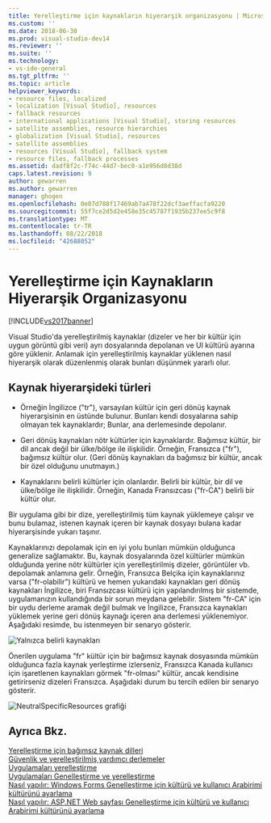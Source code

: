 ```yaml
---
title: Yerelleştirme için kaynakların hiyerarşik organizasyonu | Microsoft Docs
ms.custom: ''
ms.date: 2018-06-30
ms.prod: visual-studio-dev14
ms.reviewer: ''
ms.suite: ''
ms.technology:
- vs-ide-general
ms.tgt_pltfrm: ''
ms.topic: article
helpviewer_keywords:
- resource files, localized
- localization [Visual Studio], resources
- fallback resources
- international applications [Visual Studio], storing resources
- satellite assemblies, resource hierarchies
- globalization [Visual Studio], resources
- satellite assemblies
- resources [Visual Studio], fallback system
- resource files, fallback processes
ms.assetid: dadf8f2c-f74c-44d7-bec0-a1e956d8d38d
caps.latest.revision: 9
author: gewarren
ms.author: gewarren
manager: ghogen
ms.openlocfilehash: 0e07d788f17469ab7a478f22dcf3aeffacfa9220
ms.sourcegitcommit: 55f7ce2d5d2e458e35c45787f1935b237ee5c9f8
ms.translationtype: MT
ms.contentlocale: tr-TR
ms.lasthandoff: 08/22/2018
ms.locfileid: "42688052"
---
```

# <a name="hierarchical-organization-of-resources-for-localization"></a>Yerelleştirme için Kaynakların Hiyerarşik Organizasyonu
[!INCLUDE[vs2017banner](../includes/vs2017banner.md)]

Visual Studio'da yerelleştirilmiş kaynaklar (dizeler ve her bir kültür için uygun görüntü gibi veri) ayrı dosyalarında depolanan ve UI kültürü ayarına göre yüklenir. Anlamak için yerelleştirilmiş kaynaklar yüklenen nasıl hiyerarşik olarak düzenlenmiş olarak bunları düşünmek yararlı olur.  
  
## <a name="kinds-of-resources-in-the-hierarchy"></a>Kaynak hiyerarşideki türleri  
  
-   Örneğin İngilizce ("tr"), varsayılan kültür için geri dönüş kaynak hiyerarşisinin en üstünde bulunur. Bunları kendi dosyalarına sahip olmayan tek kaynaklardır; Bunlar, ana derlemesinde depolanır.  
  
-   Geri dönüş kaynakları nötr kültürler için kaynaklardır. Bağımsız kültür, bir dil ancak değil bir ülke/bölge ile ilişkilidir. Örneğin, Fransızca ("fr"), bağımsız kültür olur. (Geri dönüş kaynakları da bağımsız bir kültür, ancak bir özel olduğunu unutmayın.)  
  
-   Kaynaklarını belirli kültürler için olanlardır. Belirli bir kültür, bir dil ve ülke/bölge ile ilişkilidir. Örneğin, Kanada Fransızcası ("fr-CA") belirli bir kültür olur.  
  
 Bir uygulama gibi bir dize, yerelleştirilmiş tüm kaynak yüklemeye çalışır ve bunu bulamaz, istenen kaynak içeren bir kaynak dosyayı bulana kadar hiyerarşisinde yukarı taşınır.  
  
 Kaynaklarınızı depolamak için en iyi yolu bunları mümkün olduğunca generalize sağlamaktır. Bu, kaynak dosyalarında özel kültürler mümkün olduğunda yerine nötr kültürler için yerelleştirilmiş dizeler, görüntüler vb. depolamak anlamına gelir. Örneğin, Fransızca Belçika için kaynaklarınız varsa ("fr-olabilir") kültürü ve hemen yukarıdaki kaynakları geri dönüş kaynakları İngilizce, biri Fransızcası kültürü için yapılandırılmış bir sistemde, uygulamanızın kullandığında bir sorun meydana gelebilir. Sistem "fr-CA" için bir uydu derleme aramak değil bulmak ve İngilizce, Fransızca kaynakları yüklemek yerine geri dönüş kaynağı içeren ana derlemesi yüklenemiyor. Aşağıdaki resimde, bu istenmeyen bir senaryo gösterir.  
  
 ![Yalnızca belirli kaynakları](../ide/media/vbspecificresourcesonly.gif "vbSpecificResourcesOnly")  
  
 Önerilen uygulama "fr" kültür için bir bağımsız kaynak dosyasında mümkün olduğunca fazla kaynak yerleştirme izlerseniz, Fransızca Kanada kullanıcı için işaretlenen kaynakları görmek "fr-olması" kültür, ancak kendisine getirirseniz dizeleri Fransızca. Aşağıdaki durum bu tercih edilen bir senaryo gösterir.  
  
 ![NeutralSpecificResources grafiği](../ide/media/vbneutralspecificresources.gif "vbNeutralSpecificResources")  
  
## <a name="see-also"></a>Ayrıca Bkz.  
 [Yerelleştirme için bağımsız kaynak dilleri](../ide/neutral-resources-languages-for-localization.md)   
 [Güvenlik ve yerelleştirilmiş yardımcı derlemeler](../ide/security-and-localized-satellite-assemblies.md)   
 [Uygulamaları yerelleştirme](../ide/localizing-applications.md)   
 [Uygulamaları Genelleştirme ve yerelleştirme](../ide/globalizing-and-localizing-applications.md)   
 [Nasıl yapılır: Windows Forms Genelleştirme için kültürü ve kullanıcı Arabirimi kültürünü ayarlama](http://msdn.microsoft.com/en-us/694e049f-0b91-474a-9789-d35124f248f0)   
 [Nasıl yapılır: ASP.NET Web sayfası Genelleştirme için kültürü ve kullanıcı Arabirimi kültürünü ayarlama](http://msdn.microsoft.com/library/76091f86-f967-4687-a40f-de87bd8cc9a0)

